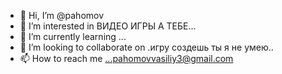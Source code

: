 - 👋 Hi, I’m @pahomov
- 👀 I’m interested in  ВИДЕО ИГРЫ А ТЕБЕ...
- 🌱 I’m currently learning ...
- 💞️ I’m looking to collaborate on .игру создешь ты я не умею..
- 📫 How to reach me ...pahomovvasiliy3@gmail.com
<!---
pahomo/pahomo is a ✨ special ✨ repository because its `README.md` (this file) appears on your GitHub profile.
You can click the Preview link to take a look at your changes.
--->
